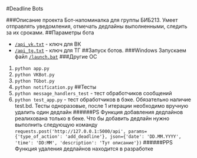 #Deadline Bots
 
###Описание проекта
Бот-напоминалка для группы БИБ213. Умеет отправлять уведомления, отмечать дедлайны выполненными, следить за их сроками.
##Параметры бота
- [`/api_vk.txt`]() - ключ для ВК
- [`/api_tg.txt`]() - ключ для ТГ
##Запуск ботов.
###Windows
Запускаем файл [`/launch.bat`]()
###Другие ОС
1. `python app.py`
2. `python VKBot.py`
3. `python TGbot.py`
4. `python notification.py`
##Тесты
1. `python message_handlers_test` - тест обработчиков сообщений
2. `python test_app.py` - тест обработчиков в бэке. Обязательно наличие test.bd. Тесты одноразовые, после 1 итерации необходимо вручную удалить один дедлайн
######PS Функция добавления дедлайнов реалихована только в беке. Что бы добавить дедлайн нужно выполнить следующую команду 
`requests.post('http://127.0.0.1:5000/api', params={'type_of_action': 'add_deadline'}, json={'date': 'DD.MM.YYYY', 'time': 'DD:MM', 'description': 'Тут описание'})`
######PPS Функция удаления дедлайнов находится в разработке